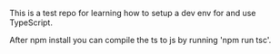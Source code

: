 This is a test repo for learning how to setup a dev env for and use TypeScript.

After npm install you can compile the ts to js by running 'npm run tsc'.
